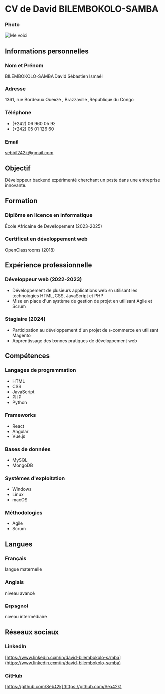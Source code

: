 # CV de David BILEMBOKOLO-SAMBA

### Photo
![Me voici](https://static.licdn.com/aero-v1/sc/h/3h0vrtch1zepjr4p54aja8i9x)

## Informations personnelles

### Nom et Prénom
BILEMBOKOLO-SAMBA David Sébastien Ismaél

### Adresse
1361, rue Bordeaux Ouenzé , Brazzaville ,République du Congo

### Téléphone
+ (+242) 06 960 05 93
+ (+242) 05 01 126 60

### Email
[sebbil242k@gmail.com](mailto:sebbil242k@email.com)

## Objectif
Développeur backend expérimenté cherchant un poste dans une entreprise innovante.

## Formation

### Diplôme en licence en informatique
École Africaine de Devellopement (2023-2025)

### Certificat en développement web
OpenClassrooms (2018)

## Expérience professionnelle

### Développeur web (2022-2023)

* Développement de plusieurs applications web en utilisant les technologies HTML, CSS, JavaScript et PHP
* Mise en place d'un système de gestion de projet en utilisant Agile et Scrum

### Stagiaire (2024)

* Participation au développement d'un projet de e-commerce en utilisant Magento
* Apprentissage des bonnes pratiques de développement web

## Compétences

### Langages de programmation
* HTML
* CSS
* JavaScript
* PHP
* Python

### Frameworks
* React
* Angular
* Vue.js

### Bases de données
* MySQL
* MongoDB

### Systèmes d'exploitation
* Windows
* Linux
* macOS

### Méthodologies
* Agile
* Scrum

## Langues

### Français
langue maternelle

### Anglais
niveau avancé

### Espagnol
niveau intermédiaire

## Réseaux sociaux

### LinkedIn
[https://www.linkedin.com/in/david-bilembokolo-samba](https://www.linkedin.com/in/david-bilembokolo-samba)

### GitHub
[https://github.com/Seb42k](https://github.com/Seb42k)
